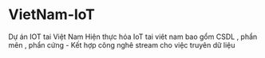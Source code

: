 # VietNam-IoT
Dự án IOT tai Việt Nam
Hiện thực hóa IoT tai viêt nam bao gổm CSDL , phẩn mên , phẩn cứng - Kết hợp công nghê stream cho việc truyên dữ liệu
